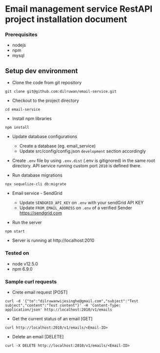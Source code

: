 # Email management service RestAPI project installation document

### Prerequisites

- nodejs
- npm
- mysql

## Setup dev environment

- Clone the code from git repository
```
git clone git@github.com:dilruwan/email-service.git
```

- Checkout to the project directory
```
cd email-service
```

- Install npm libraries
```
npm install
```
- Update database configurations
  - Create a database (eg. email_service)
  - Update src/config/config.json `development` section accordingly
- Create `.env` file by using `.env.dist` (.env is gitignored) in the same root directory. API service running custom port `2010` is defined there.

- Run database migrations
```
npx sequelize-cli db:migrate
```

- Email service - SendGrid
    - Update `SENDGRID_API_KEY` on `.env` with your sendGrid API KEY
    - Update `FROM_EMAIL_ADDRESS` on `.env` of a verified Sender
    https://sendgrid.com

- Run the server
```
npm start
```
   - Server is running at http://localhost:2010

### Tested on
  - node v12.5.0
  - npm 6.9.0

### Sample curl requests
- Crete email request [POST]
```
curl -d '{"to":"dilruwanwijesinghe@gmail.com","subject":"Test subject","content":"Test content"}' -H 'Content-Type: application/json' http://localhost:2010/v1/emails
```

- Get the current status of an email [GET]
```
curl http://localhost:2010/v1/emails/<Email-ID>
```

- Delete an email [DELETE]
```
curl -X DELETE http://localhost:2010/v1/emails/<Email-ID>
```
